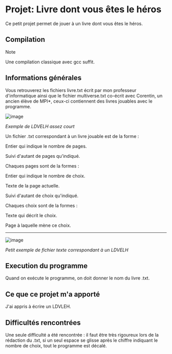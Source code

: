 # Projet: Livre dont vous êtes le héros
Ce petit projet permet de jouer à un livre dont vous êtes le héros.

## Compilation
> [!NOTE]
>Une compilation classique avec gcc suffit.

## Informations générales

Vous retrouverez les fichiers livre.txt écrit par mon professeur d'informatique ainsi que le fichier multiverse.txt co-écrit avec Corentin, un ancien élève de MPI*, ceux-ci contiennent des livres jouables avec le programme.

![image](https://github.com/user-attachments/assets/cf822eb5-8142-42d6-8cae-551bce6e6eb4)

*Exemple de LDVELH assez court*




Un fichier .txt correspondant à un livre jouable est de la forme : 

Entier qui indique le nombre de pages.

Suivi d'autant de pages qu'indiqué.

Chaques pages sont de la formes : 

Entier qui indique le nombre de choix.

Texte de la page actuelle.

Suivi d'autant de choix qu'indiqué.

Chaques choix sont de la formes :

Texte qui décrit le choix.

Page à laquelle mène ce choix.

--------------------------------

![image](https://github.com/user-attachments/assets/06473e11-8d1b-4084-8a25-50c0d512a4af)

*Petit exemple de fichier texte correspondant à un LDVELH*


## Execution du programme

Quand on exécute le programme, on doit donner le nom du livre .txt.

## Ce que ce projet m'a apporté

J'ai appris à écrire un LDVLEH.

## Difficultés rencontrées

Une seule difficulté a été rencontrée : il faut être très rigoureux lors de la rédaction du .txt, si un seul espace se glisse après le chiffre indiquant le nombre de choix, tout le programme est décalé.
